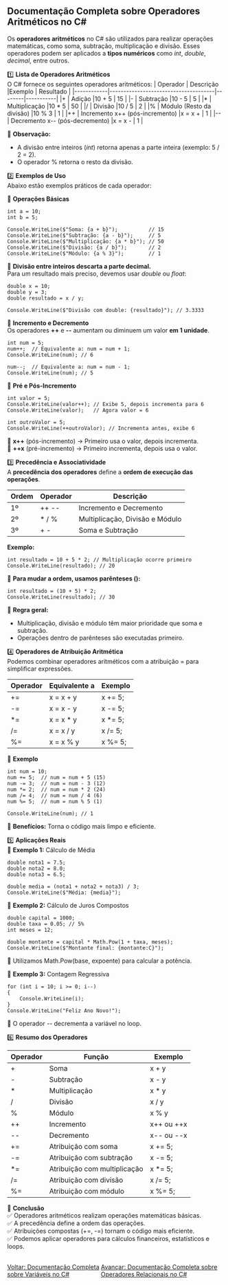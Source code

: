 ## Documentação Completa sobre Operadores Aritméticos no C#

Os **operadores aritméticos** no C# são utilizados para realizar operações matemáticas, como soma, subtração, multiplicação e divisão. Esses operadores podem ser aplicados a **tipos numéricos** como *int*, *double*, *decimal*, entre outros.


1️⃣ **Lista de Operadores Aritméticos**<br />
O C# fornece os seguintes operadores aritméticos:
| Operador   | Descrição                            |Exemplo | Resultado |
|------------|--------------------------------------|--------|-----------|
|+	         | Adição	                            |10 + 5	 | 15        |
|-	         | Subtração	                        |10 - 5	 | 5         |
|*	         | Multiplicação	                    |10 * 5	 | 50        |
|/	         | Divisão	                            |10 / 5	 | 2         |
|%	         | Módulo (Resto da divisão)            |10 % 3	 | 1         |
|++	         | Incremento	x++ (pós-incremento)    |x = x + | 1         |
|--	         | Decremento	x-- (pós-decremento)    |x = x - | 1         |

📌 **Observação:**<br />
- A divisão entre inteiros (*int*) retorna apenas a parte inteira (exemplo: 5 / 2 = 2).
- O operador % retorna o resto da divisão.

2️⃣ **Exemplos de Uso** <br />
Abaixo estão exemplos práticos de cada operador:<br />

📌 **Operações Básicas** 
```
int a = 10;
int b = 5;

Console.WriteLine($"Soma: {a + b}");          // 15
Console.WriteLine($"Subtração: {a - b}");     // 5
Console.WriteLine($"Multiplicação: {a * b}"); // 50
Console.WriteLine($"Divisão: {a / b}");       // 2
Console.WriteLine($"Módulo: {a % 3}");        // 1

```
📌 **Divisão entre inteiros descarta a parte decimal.** <br />
Para um resultado mais preciso, devemos usar *double* ou *float*:

```
double x = 10;
double y = 3;
double resultado = x / y;

Console.WriteLine($"Divisão com double: {resultado}"); // 3.3333

```

📌 **Incremento e Decremento**<br />
Os operadores **++** e **--** aumentam ou diminuem um valor **em 1 unidade**.
```
int num = 5;
num++;  // Equivalente a: num = num + 1;
Console.WriteLine(num); // 6

num--;  // Equivalente a: num = num - 1;
Console.WriteLine(num); // 5

```

📌 **Pré e Pós-Incremento**<br />
```
int valor = 5;
Console.WriteLine(valor++); // Exibe 5, depois incrementa para 6
Console.WriteLine(valor);   // Agora valor = 6

int outroValor = 5;
Console.WriteLine(++outroValor); // Incrementa antes, exibe 6

```

🔹 **x++** (pós-incremento) → Primeiro usa o valor, depois incrementa.<br />
🔹 **++x** (pré-incremento) → Primeiro incrementa, depois usa o valor.<br />

3️⃣ **Precedência e Associatividade** <br />
A **precedência dos operadores** define a **ordem de execução das operações**.<br />

| Ordem   | Operador|Descrição                        |
|---------|---------|---------------------------------|
|1º	      |++ --	| Incremento e Decremento         |
|2º	      |* / %	| Multiplicação, Divisão e Módulo |
|3º	      |+ -	    | Soma e Subtração                | 

**Exemplo:**<br />
```
int resultado = 10 + 5 * 2; // Multiplicação ocorre primeiro
Console.WriteLine(resultado); // 20

```

🔹 **Para mudar a ordem, usamos parênteses ():**<br />
```
int resultado = (10 + 5) * 2;
Console.WriteLine(resultado); // 30

```
📌 **Regra geral:** <br />
- Multiplicação, divisão e módulo têm maior prioridade que soma e subtração.
- Operações dentro de parênteses são executadas primeiro.

4️⃣ **Operadores de Atribuição Aritmética**<br />
Podemos combinar operadores aritméticos com a atribuição = para simplificar expressões.

| Operador   | Equivalente a |Exemplo          |
|------------|---------------|-----------------|
|+=	         |x = x + y	     |x += 5;          |
|-=	         |x = x - y	     |x -= 5;          |
|*=	         |x = x * y	     |x *= 5;          |
|/=	         |x = x / y	     |x /= 5;          |
|%=	         |x = x % y	     |x %= 5;          |


📌 **Exemplo** <br />
```
int num = 10;
num += 5;  // num = num + 5 (15)
num -= 3;  // num = num - 3 (12)
num *= 2;  // num = num * 2 (24)
num /= 4;  // num = num / 4 (6)
num %= 5;  // num = num % 5 (1)

Console.WriteLine(num); // 1

```
📌 **Benefícios:** Torna o código mais limpo e eficiente.<br />

5️⃣ **Aplicações Reais**<br />
📌 **Exemplo 1:** Cálculo de Média<br />

```
double nota1 = 7.5;
double nota2 = 8.0;
double nota3 = 6.5;

double media = (nota1 + nota2 + nota3) / 3;
Console.WriteLine($"Média: {media}");

```

📌 **Exemplo 2:** Cálculo de Juros Compostos<br />

```
double capital = 1000;
double taxa = 0.05; // 5%
int meses = 12;

double montante = capital * Math.Pow(1 + taxa, meses);
Console.WriteLine($"Montante final: {montante:C}");

```

🔹 Utilizamos Math.Pow(base, expoente) para calcular a potência.<br />

📌 **Exemplo 3:** Contagem Regressiva

```
for (int i = 10; i >= 0; i--)
{
    Console.WriteLine(i);
}
Console.WriteLine("Feliz Ano Novo!");

```
🔹 O operador -- decrementa a variável no loop. <br/>

6️⃣ **Resumo dos Operadores**<br />

| Operador   | Função                         |Exemplo          |
|------------|--------------------------------|-----------------|
| +	         | Soma	                          |x + y            |
| -	         | Subtração	                  |x - y            |
| *	         | Multiplicação	              |x * y            |
| /	         | Divisão	                      |x / y            |
| %	         | Módulo	                      |x % y            |
| ++         | Incremento	                  |x++ ou ++x       | 
| --         | Decremento	                  |x-- ou --x       | 
| +=         | Atribuição com soma            |x += 5;          |
| -=         | Atribuição com subtração	      |x -= 5;          |
| *=         | Atribuição com multiplicação	  |x *= 5;          |
| /=         | Atribuição com divisão	      |x /= 5;          |
| %=         | Atribuição com módulo	      |x %= 5;          |


📌 **Conclusão**<br />
✅ Operadores aritméticos realizam operações matemáticas básicas.<br />
✅ A precedência define a ordem das operações.<br />
✅ Atribuições compostas (+=, -=) tornam o código mais eficiente.<br />
✅ Podemos aplicar operadores para cálculos financeiros, estatísticos e loops.<br />

<br/>
<div style="display: flex; justify-content: space-between;">  
   <a href="variables.md">Voltar: Documentação Completa sobre Variáveis no C#</a><br />  
   <a href="relational-operators.md">Avançar:  Documentação Completa sobre Operadores Relacionais no C#</a>  
</div>





